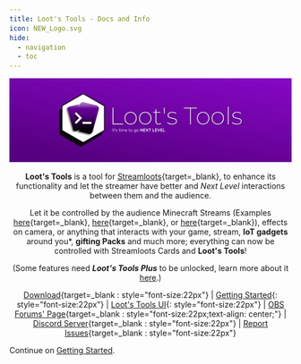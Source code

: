 ```yaml
---
title: Loot's Tools - Docs and Info
icon: NEW_Logo.svg
hide:
  - navigation
  - toc
---
```


<center>
<div class=heeead>
<img alt="LootsToolsLogo" src="img/HeaderA.png">
</div>

**Loot's Tools** is a tool for [Streamloots](https://streamloots.com){target=_blank}, to enhance its functionality and let the streamer have better and *Next Level* interactions between them and the audience.

Let it be controlled by the audience Minecraft Streams (Examples [here](https://www.youtube.com/watch?v=BqhNUN1Ft6w){target=_blank}, [here](https://www.youtube.com/watch?v=LNAmppbpLXA){target=_blank}, or [here](https://www.youtube.com/watch?v=LBEQGj77ftQ){target=_blank}), effects on camera, or anything that interacts with your game, stream, **IoT gadgets** around you\*, **gifting Packs** and much more; everything can now be controlled with Streamloots Cards and **Loot's Tools**!

(Some features need ***Loot's Tools Plus*** to be unlocked, learn more about it [here](plus).)

[Download](https://github.com/DaryeDev/LootsTools/releases/latest){target=_blank : style="font-size:22px"}   |   [Getting Started](./gettingStarted.html){: style="font-size:22px"}  |  [Loot's Tools UI](https://lootstools.darye.dev/app){: style="font-size:22px"}
  |  [OBS Forums' Page](https://obsproject.com/forum/resources/loots-tools.1341/){target=_blank : style="font-size:22px;text-align: center;"}  |  [Discord Server](https://discord.io/Darye){target=_blank : style="font-size:22px"}  |  [Report Issues](https://github.com/DaryeDev/LootsTools/issues){target=_blank : style="font-size:22px"}

</center>

Continue on [Getting Started](./gettingStarted.html).